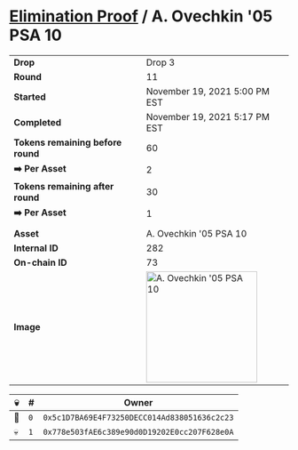 # [Elimination Proof](./readme.md) / A. Ovechkin &#039;05 PSA 10

|||
|---|---|
| **Drop** | Drop 3 |
| **Round** | 11 |
| **Started** | November 19, 2021 5:00 PM EST |
| **Completed** | November 19, 2021 5:17 PM EST |
| **Tokens remaining before round** | 60 |
| **➡️ Per Asset** | 2 |
| **Tokens remaining after round** | 30 |
| **➡️ Per Asset** | 1 |
| | |
| **Asset** | A. Ovechkin &#039;05 PSA 10 |
| **Internal ID** | 282 |
| **On-chain ID** | 73 |
| **Image** | <img src="https://tcdn.blokpax.com/94d9199b-dc36-4b60-8c4d-5e825f80b0b2/0cf5dc8031ba8fbbec55ab2547fd26e07170adf25681302ab93d37a11a345d0c.jpg" height="200" alt="A. Ovechkin &#039;05 PSA 10" /> |


| 💀 | # | Owner |
| --- | --- | --- |
| 👑 | `0` | `0x5c1D7BA69E4F73250DECC014Ad838051636c2c23` |
| 💀 | `1` | `0x778e503fAE6c389e90d0D19202E0cc207F628e0A` |
